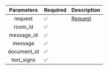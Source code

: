 | Parameters  | Required           | Description           |
|:-----------:|--------------------|-----------------------|
|   request   | :white_check_mark: | [Request](Request.md) |
|   room_id   | :white_check_mark: |                       |
| message_id  | :white_check_mark: |                       |
|   message   | :white_check_mark: |                       |
| document_id | :white_check_mark: |                       |
| text_signs  | :white_check_mark: |                       |